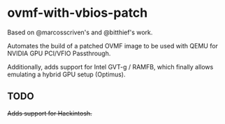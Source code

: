 # ovmf-with-vbios-patch

Based on @marcosscriven's and @bitthief's work.

Automates the build of a patched OVMF image to be used with QEMU for NVIDIA GPU PCI/VFIO Passthrough.

Additionally, adds support for Intel GVT-g / RAMFB, which finally allows emulating a hybrid GPU setup (Optimus).

## TODO
~~Adds support for Hackintosh.~~
